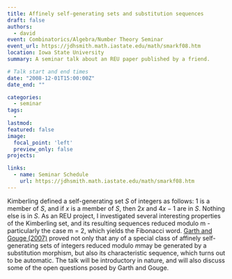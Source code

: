 ```yaml
---
title: Affinely self-generating sets and substitution sequences
draft: false
authors: 
  - david
event: Combinatorics/Algebra/Number Theory Seminar
event_url: https://jdhsmith.math.iastate.edu/math/smarkf08.htm
location: Iowa State University
summary: A seminar talk about an REU paper published by a friend.

# Talk start and end times
date: "2008-12-01T15:00:00Z"
date_end: ""

categories: 
  - seminar
tags:
  - 
lastmod:
featured: false
image:
  focal_point: 'left'
  preview_only: false
projects: 

links:
  - name: Seminar Schedule 
    url: https://jdhsmith.math.iastate.edu/math/smarkf08.htm
---
```

Kimberling defined a self-generating set $S$ of integers as follows: 1 is a member of $S$, and if $x$ is a member of $S$, then $2x$ and $4x - 1$ are in $S$. Nothing else is in $S$. As an REU project, I investigated several interesting properties of the Kimberling set, and its resulting sequences reduced modulo  m  - particularly the case  m  = 2, which yields the Fibonacci word. [Garth and Gouge (2007)](https://cs.uwaterloo.ca/journals/JIS/VOL10/Garth/garth14.pdf) proved not only that any of a special class of affinely self-generating sets of integers reduced modulo $m$may be generated by a substitution morphism, but also its characteristic sequence, which turns out to be automatic. The talk will be introductory in nature, and will also discuss some of the open questions posed by Garth and Gouge.
